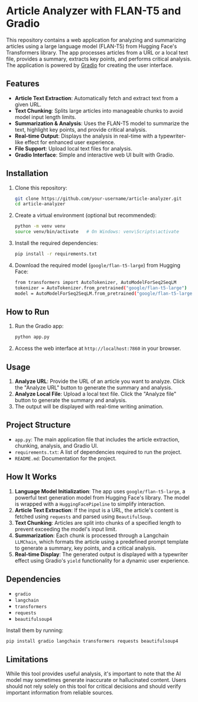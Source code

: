 # Article Analyzer with FLAN-T5 and Gradio

This repository contains a web application for analyzing and summarizing articles using a large language model (FLAN-T5) from Hugging Face's Transformers library. The app processes articles from a URL or a local text file, provides a summary, extracts key points, and performs critical analysis. The application is powered by [Gradio](https://gradio.app/) for creating the user interface.

## Features

- **Article Text Extraction**: Automatically fetch and extract text from a given URL.
- **Text Chunking**: Splits large articles into manageable chunks to avoid model input length limits.
- **Summarization & Analysis**: Uses the FLAN-T5 model to summarize the text, highlight key points, and provide critical analysis.
- **Real-time Output**: Displays the analysis in real-time with a typewriter-like effect for enhanced user experience.
- **File Support**: Upload local text files for analysis.
- **Gradio Interface**: Simple and interactive web UI built with Gradio.

## Installation

1. Clone this repository:
    ```bash
    git clone https://github.com/your-username/article-analyzer.git
    cd article-analyzer
    ```

2. Create a virtual environment (optional but recommended):
    ```bash
    python -m venv venv
    source venv/bin/activate   # On Windows: venv\Scripts\activate
    ```

3. Install the required dependencies:
    ```bash
    pip install -r requirements.txt
    ```

4. Download the required model (`google/flan-t5-large`) from Hugging Face:
    ```bash
    from transformers import AutoTokenizer, AutoModelForSeq2SeqLM
    tokenizer = AutoTokenizer.from_pretrained("google/flan-t5-large")
    model = AutoModelForSeq2SeqLM.from_pretrained("google/flan-t5-large")
    ```

## How to Run

1. Run the Gradio app:
    ```bash
    python app.py
    ```

2. Access the web interface at `http://localhost:7860` in your browser.

## Usage

1. **Analyze URL**: Provide the URL of an article you want to analyze. Click the "Analyze URL" button to generate the summary and analysis.
2. **Analyze Local File**: Upload a local text file. Click the "Analyze file" button to generate the summary and analysis.
3. The output will be displayed with real-time writing animation.

## Project Structure

- `app.py`: The main application file that includes the article extraction, chunking, analysis, and Gradio UI.
- `requirements.txt`: A list of dependencies required to run the project.
- `README.md`: Documentation for the project.

## How It Works

1. **Language Model Initialization**: The app uses `google/flan-t5-large`, a powerful text generation model from Hugging Face's library. The model is wrapped with a `HuggingFacePipeline` to simplify interaction.
2. **Article Text Extraction**: If the input is a URL, the article's content is fetched using `requests` and parsed using `BeautifulSoup`.
3. **Text Chunking**: Articles are split into chunks of a specified length to prevent exceeding the model's input limit.
4. **Summarization**: Each chunk is processed through a Langchain `LLMChain`, which formats the article using a predefined prompt template to generate a summary, key points, and a critical analysis.
5. **Real-time Display**: The generated output is displayed with a typewriter effect using Gradio's `yield` functionality for a dynamic user experience.

## Dependencies

- `gradio`
- `langchain`
- `transformers`
- `requests`
- `beautifulsoup4`

Install them by running:
```bash
pip install gradio langchain transformers requests beautifulsoup4
```

## Limitations

While this tool provides useful analysis, it's important to note that the AI model may sometimes generate inaccurate or hallucinated content. Users should not rely solely on this tool for critical decisions and should verify important information from reliable sources.